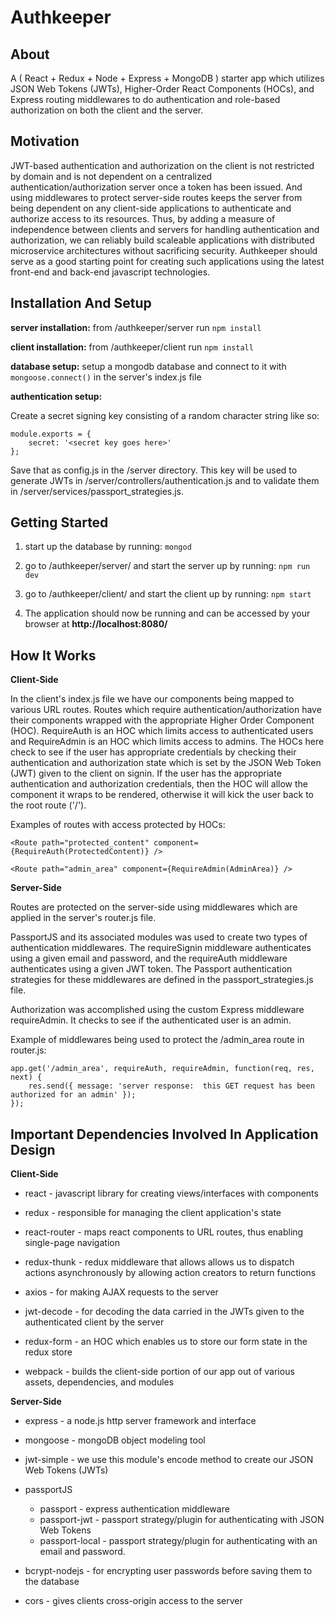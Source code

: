 Authkeeper
======

About
---
A ( React + Redux + Node + Express + MongoDB ) starter app which utilizes JSON Web Tokens (JWTs), Higher-Order React Components (HOCs), and Express routing middlewares to do authentication and role-based authorization on both the client and the server.


Motivation
---
JWT-based authentication and authorization on the client is not restricted by domain and is not dependent on a centralized authentication/authorization server once a token has been issued.  And using middlewares to protect server-side routes keeps the server from being dependent on any client-side applications to authenticate and authorize access to its resources.  Thus, by adding a measure of independence between clients and servers for handling authentication and authorization, we can reliably build scaleable applications with distributed microservice architectures without sacrificing security.  Authkeeper should serve as a good starting point for creating such applications using the latest front-end and back-end javascript technologies.


Installation And Setup
---
**server installation:**  from /authkeeper/server run `npm install`

**client installation:**  from /authkeeper/client run `npm install`

**database setup:**  setup a mongodb database and connect to it with `mongoose.connect()` in the server's index.js file

**authentication setup:**

Create a secret signing key consisting of a random character string like so:

	module.exports = {
		secret: '<secret key goes here>'
	};

Save that as config.js in the /server directory.  This key will be used to generate JWTs in /server/controllers/authentication.js and to validate them in /server/services/passport_strategies.js.


Getting Started
---
1.  start up the database by running:  `mongod`

2.  go to /authkeeper/server/ and start the server up by running:  `npm run dev`

3.  go to /authkeeper/client/ and start the client up by running:  `npm start`

4.  The application should now be running and can be accessed by your browser at **http://localhost:8080/**


How It Works
---
**Client-Side**

In the client's index.js file we have our components being mapped to various URL routes.  Routes which require authentication/authorization have their components wrapped with the appropriate Higher Order Component (HOC).  RequireAuth is an HOC which limits access to authenticated users and RequireAdmin is an HOC which limits access to admins.  The HOCs here check to see if the user has appropriate credentials by checking their authentication and authorization state which is set by the JSON Web Token (JWT) given to the client on signin.  If the user has the appropriate authentication and authorization credentials, then the HOC will allow the component it wraps to be rendered, otherwise it will kick the user back to the root route ('/').

Examples of routes with access protected by HOCs:

	<Route path="protected_content" component={RequireAuth(ProtectedContent)} />

	<Route path="admin_area" component={RequireAdmin(AdminArea)} />


**Server-Side**

Routes are protected on the server-side using middlewares which are applied in the server's router.js file.  

PassportJS and its associated modules was used to create two types of authentication middlewares.  The requireSignin middleware authenticates using a given email and password, and the requireAuth middleware authenticates using a given JWT token.  The Passport authentication strategies for these middlewares are defined in the passport_strategies.js file.

Authorization was accomplished using the custom Express middleware requireAdmin.  It checks to see if the authenticated user is an admin.

Example of middlewares being used to protect the /admin_area route in router.js:

	app.get('/admin_area', requireAuth, requireAdmin, function(req, res, next) {
		res.send({ message: 'server response:  this GET request has been authorized for an admin' });
	});


Important Dependencies Involved In Application Design
---
**Client-Side**

* react - javascript library for creating views/interfaces with components

* redux - responsible for managing the client application's state

* react-router - maps react components to URL routes, thus enabling single-page navigation

* redux-thunk - redux middleware that allows allows us to dispatch actions asynchronously by allowing action creators to return functions

* axios - for making AJAX requests to the server

* jwt-decode - for decoding the data carried in the JWTs given to the authenticated client by the server

* redux-form - an HOC which enables us to store our form state in the redux store

* webpack - builds the client-side portion of our app out of various assets, dependencies, and modules


**Server-Side**

* express - a node.js http server framework and interface

* mongoose - mongoDB object modeling tool

* jwt-simple - we use this module's encode method to create our JSON Web Tokens (JWTs)

* passportJS
    * passport - express authentication middleware
    * passport-jwt - passport strategy/plugin for authenticating with JSON Web Tokens
    * passport-local - passport strategy/plugin for authenticating with an email and password.

* bcrypt-nodejs - for encrypting user passwords before saving them to the database

* cors - gives clients cross-origin access to the server
